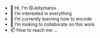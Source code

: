 - 👋 Hi, I’m @Jellymarss
- 👀 I’m interested in everything 
- 🌱 I’m currently learning how to encode
- 💞️ I’m looking to collaborate on this work
- 📫 How to reach me ...


